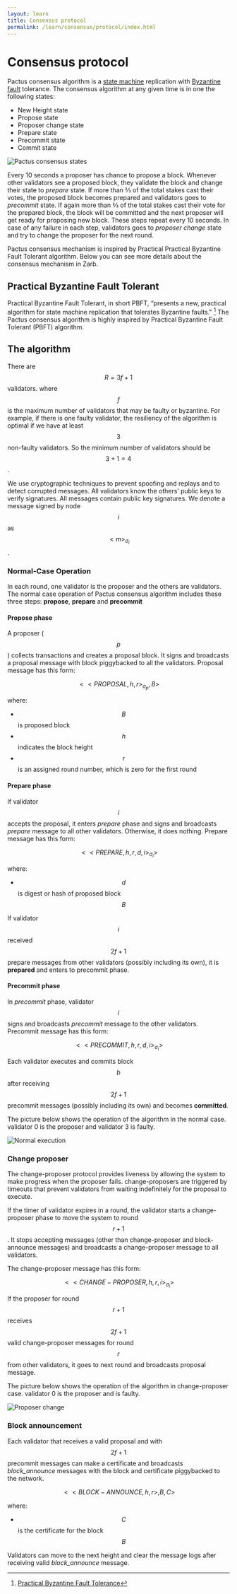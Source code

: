 ```yaml
---
layout: learn
title: Consensus protocol
permalink: /learn/consensus/protocol/index.html
---
```


# Consensus protocol

Pactus consensus algorithm is a [state machine](https://en.wikipedia.org/wiki/Finite-state_machine)
replication with [Byzantine fault](https://en.wikipedia.org/wiki/Byzantine_fault) tolerance. The
consensus algorithm at any given time is in one the following states:

- New Height state
- Propose state
- Proposer change state
- Prepare state
- Precommit state
- Commit state

![Pactus consensus states](/assets/images/pactus_consensus_states.png)

Every 10 seconds a proposer has chance to propose a block. Whenever other validators see a proposed
block, they validate the block and change their state to _prepare_ state. If more than ⅔ of the
total stakes cast their votes, the proposed block becomes prepared and validators goes to
_precommit_ state. If again more than ⅔ of the total stakes cast their vote for the prepared block,
the block will be committed and the next proposer will get ready for proposing new block. These
steps repeat every 10 seconds. In case of any failure in each step, validators goes to _proposer
change_ state and try to change the proposer for the next round.

Pactus consensus mechanism is inspired by Practical Practical Byzantine Fault Tolerant algorithm.
Below you can see more details about the consensus mechanism in Zarb.

## Practical Byzantine Fault Tolerant

Practical Byzantine Fault Tolerant, in short PBFT, “presents a new, practical algorithm for state
machine replication that tolerates Byzantine faults." [^first] The Pactus consensus algorithm is
highly inspired by Practical Byzantine Fault Tolerant (PBFT) algorithm.

## The algorithm

There are <span v-pre>$$R = 3f+1$$</span> validators. where <span v-pre>$$f$$</span> is the maximum
number of validators that may be faulty or byzantine. For example, if there is one faulty validator,
the resiliency of the algorithm is optimal if we have at least <span v-pre>$$3$$</span> non-faulty
validators. So the minimum number of validators should be <span v-pre>$$3+1=4$$</span>.

We use cryptographic techniques to prevent spoofing and replays and to detect corrupted messages.
All validators know the others’ public keys to verify signatures. All messages contain public key
signatures. We denote a message signed by node <span v-pre>$$i$$</span> as
<span v-pre>$$<m>_{\sigma _i}$$</span>.

### Normal-Case Operation

In each round, one validator is the proposer and the others are validators. The normal case
operation of Pactus consensus algorithm includes these three steps: **propose**, **prepare** and
**precommit**

#### Propose phase

A proposer (<span v-pre>$$p$$</span>) collects transactions and creates a proposal block. It signs and
broadcasts a proposal message with block piggybacked to all the validators. Proposal message has
this form:

<span v-pre>$$<<PROPOSAL,h,r>_{\sigma _p}, B>$$</span>

where:

- <span v-pre>$$B$$</span> is proposed block
- <span v-pre>$$h$$</span> indicates the block height
- <span v-pre>$$r$$</span> is an assigned round number, which is zero for the first round

#### Prepare phase

If validator <span v-pre>$$i$$</span> accepts the proposal, it enters _prepare_ phase and signs and
broadcasts _prepare_ message to all other validators. Otherwise, it does nothing. Prepare message
has this form:

<span v-pre>$$<<PREPARE,h,r,d,i>_{\sigma _i}>$$</span>

where:

- <span v-pre>$$d$$</span> is digest or hash of proposed block <span v-pre>$$B$$</span>

If validator <span v-pre>$$i$$</span> received <span v-pre>$$2f+1$$</span> prepare messages from other
validators (possibly including its own), it is **prepared** and enters to precommit phase.

#### Precommit phase

In _precommit_ phase, validator <span v-pre>$$i$$</span> signs and broadcasts _precommit_ message to
the other validators. Precommit message has this form:

<span v-pre>$$<<PRECOMMIT,h,r,d,i>_{\sigma _i}>$$</span>

Each validator executes and commits block <span v-pre>$$b$$</span> after receiving
<span v-pre>$$2f+1$$</span> precommit messages (possibly including its own) and becomes **committed**.

The picture below shows the operation of the algorithm in the normal case. validator 0 is the
proposer and validator 3 is faulty.

![Normal execution](/assets/images/pactus_consensus_normal_execution.png)

### Change proposer

The change-proposer protocol provides liveness by allowing the system to make progress when the
proposer fails. change-proposers are triggered by timeouts that prevent validators from waiting
indefinitely for the proposal to execute.

If the timer of validator expires in a round, the validator starts a change-proposer phase to move
the system to round <span v-pre>$$r+1$$</span>. It stops accepting messages (other than
change-proposer and block-announce messages) and broadcasts a change-proposer message to all
validators.

The change-proposer message has this form:

<span v-pre>$$<<CHANGE-PROPOSER,h,r,i>_{\sigma _i}>$$</span>

If the proposer for round <span v-pre>$$r+1$$</span> receives <span v-pre>$$2f+1$$</span> valid
change-proposer messages for round <span v-pre>$$r$$</span> from other validators, it goes to next
round and broadcasts proposal message.

The picture below shows the operation of the algorithm in change-proposer case. validator 0 is the
proposer and is faulty.

![Proposer change](/assets/images/pactus_consensus_change_proposer.png)

### Block announcement

Each validator that receives a valid proposal and with <span v-pre>$$2f+1$$</span> precommit messages
can make a certificate and broadcasts _block_announce_ messages with the block and certificate
piggybacked to the network.

<span v-pre>$$<<BLOCK-ANNOUNCE,h,r>,B,C>$$</span>

where:

- <span v-pre>$$C$$</span> is the certificate for the block <span v-pre>$$B$$</span>

Validators can move to the next height and clear the message logs after receiving valid
_block_announce_ message.

[^first]: [Practical Byzantine Fault Tolerance](https://www.microsoft.com/en-us/research/wp-content/uploads/2017/01/thesis-mcastro.pdf)
